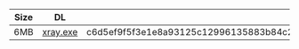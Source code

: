 |    Size   |     DL  | sha512sum |
|  ---  |  ---  |  ---  |
| 6MB | [xray.exe](https://cdn.jsdelivr.net/gh/googleians/Xray-core@main/xray.exe) | c6d5ef9f5f3e1e8a93125c12996135883b84c278f72c96cb7f842b9cadae6a1635de9bccf84bc49ec241154709e5c696e73aef4ffef3fd29334bea81cdbe5a66 |

